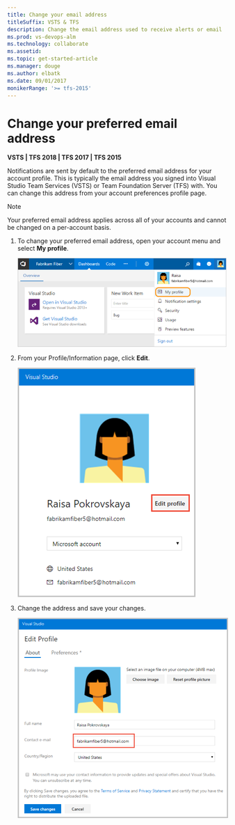 ```yaml
---
title: Change your email address 
titleSuffix: VSTS & TFS
description: Change the email address used to receive alerts or email  notifications managed in Visual Studio Team Services (VSTS) or Team Foundation Server (TFS)
ms.prod: vs-devops-alm
ms.technology: collaborate
ms.assetid: 
ms.topic: get-started-article
ms.manager: douge
ms.author: elbatk
ms.date: 09/01/2017
monikerRange: '>= tfs-2015'
---
```




# Change your preferred email address 

**VSTS | TFS 2018 | TFS 2017 | TFS 2015**

Notifications are sent by default to the preferred email address for your account profile. This is typically the email address you signed into Visual Studio Team Services (VSTS) or Team Foundation Server (TFS) with. You can change this address from your account preferences profile page. 

> [!NOTE]   
> Your preferred email address applies across all of your accounts and cannot be changed on a per-account basis. 

1. To change your preferred email address, open your account menu and select **My profile**. 

	![VSTS, My Profile link on Account menu](_img/open-profile-team-services.png)   

2. From your Profile/Information page, click **Edit**. 

	<img src="_img/change-email-address-open-profile.png" alt="VSTS, Profile page" style="border: 2px solid #C3C3C3;" />  

2. Change the address and save your changes.    

	<img src="_img/change-email-address-edit-profile.png" alt="VSTS, Profile page" style="border: 2px solid #C3C3C3;" />  

<!---
 Change profile settings (TFS)    

![TFS, My Profile link on Account menu](../accounts/_img/account-prefs/open-profile.png)  

Click edit to change a setting. Choose the Locale tab to change a locale preference.  

![TFS, Set preferences](../accounts/_img/account-prefs/account-prefs-tfs-user-profile.png)

-->